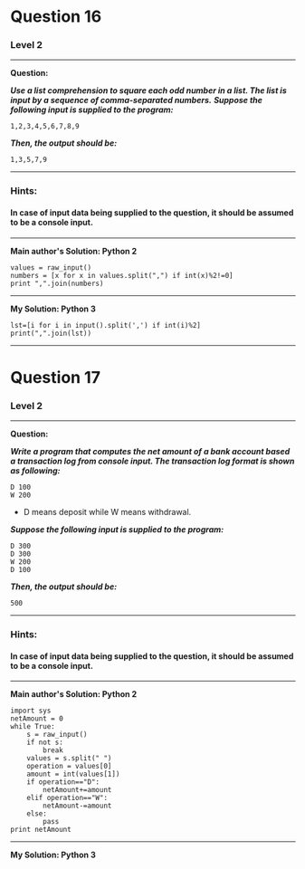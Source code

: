 # Question 16
### Level 2
--------------------

**Question:**

***Use a list comprehension to square each odd number in a list. The list is input by a sequence of comma-separated numbers.***
***Suppose the following input is supplied to the program:***

```1,2,3,4,5,6,7,8,9```

***Then, the output should be:***

```1,3,5,7,9```

----------------------
### Hints:
#### In case of input data being supplied to the question, it should be assumed to be a console input.

-------------------
**Main author's Solution: Python 2**
```
values = raw_input()
numbers = [x for x in values.split(",") if int(x)%2!=0]
print ",".join(numbers)
```
----------------
**My Solution: Python 3**
```
lst=[i for i in input().split(',') if int(i)%2]
print(",".join(lst))
```
------------------------


# Question 17
### Level 2
--------------------

**Question:**

***Write a program that computes the net amount of a bank account based a transaction log from console input. The transaction log format is shown as following:***

```
D 100
W 200
```
* D means deposit while W means withdrawal.

***Suppose the following input is supplied to the program:***
```
D 300
D 300
W 200
D 100
```
***Then, the output should be:***
```
500
```
----------------------
### Hints:
#### In case of input data being supplied to the question, it should be assumed to be a console input.

-------------------
**Main author's Solution: Python 2**
```
import sys
netAmount = 0
while True:
    s = raw_input()
    if not s:
        break
    values = s.split(" ")
    operation = values[0]
    amount = int(values[1])
    if operation=="D":
        netAmount+=amount
    elif operation=="W":
        netAmount-=amount
    else:
        pass
print netAmount
```
----------------
**My Solution: Python 3**
```
```
